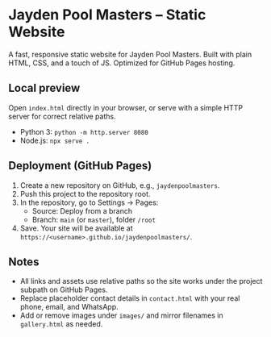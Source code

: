 Jayden Pool Masters – Static Website
===================================

A fast, responsive static website for Jayden Pool Masters. Built with plain HTML, CSS, and a touch of JS. Optimized for GitHub Pages hosting.

Local preview
-------------

Open `index.html` directly in your browser, or serve with a simple HTTP server for correct relative paths.

- Python 3: `python -m http.server 8080`
- Node.js: `npx serve .`

Deployment (GitHub Pages)
-------------------------

1. Create a new repository on GitHub, e.g., `jaydenpoolmasters`.
2. Push this project to the repository root.
3. In the repository, go to Settings → Pages:
   - Source: Deploy from a branch
   - Branch: `main` (or `master`), folder `/root`
4. Save. Your site will be available at `https://<username>.github.io/jaydenpoolmasters/`.

Notes
-----

- All links and assets use relative paths so the site works under the project subpath on GitHub Pages.
- Replace placeholder contact details in `contact.html` with your real phone, email, and WhatsApp.
- Add or remove images under `images/` and mirror filenames in `gallery.html` as needed.


